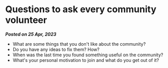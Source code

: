 # Questions to ask every community volunteer

**_Posted on 25 Apr, 2023_**

- What are some things that you don't like about the community?
- Do you have any ideas to fix them? How?
- When was the last time you found something useful on the community?
- What's your personal motivation to join and what do you get out of it?
